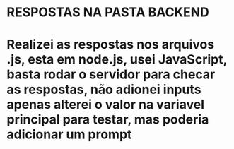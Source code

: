 <h1>RESPOSTAS NA PASTA BACKEND<h1/>
Realizei as respostas nos arquivos .js, esta em node.js, usei JavaScript, basta rodar o servidor para checar as 
respostas, não adionei inputs apenas alterei o valor na variavel principal para testar, mas poderia adicionar um prompt
